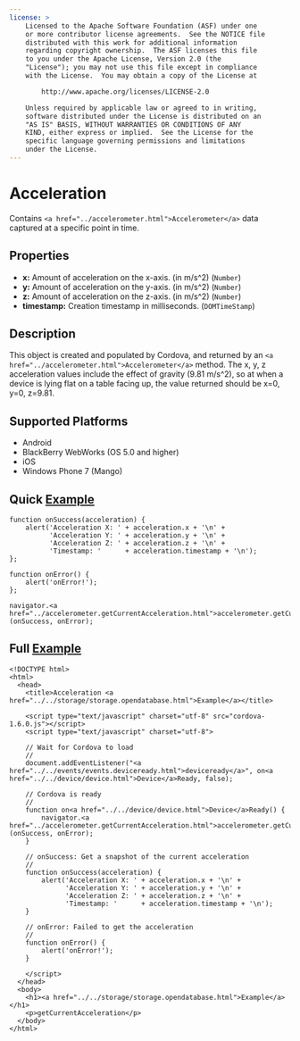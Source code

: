 ```yaml
---
license: >
    Licensed to the Apache Software Foundation (ASF) under one
    or more contributor license agreements.  See the NOTICE file
    distributed with this work for additional information
    regarding copyright ownership.  The ASF licenses this file
    to you under the Apache License, Version 2.0 (the
    "License"); you may not use this file except in compliance
    with the License.  You may obtain a copy of the License at

        http://www.apache.org/licenses/LICENSE-2.0

    Unless required by applicable law or agreed to in writing,
    software distributed under the License is distributed on an
    "AS IS" BASIS, WITHOUT WARRANTIES OR CONDITIONS OF ANY
    KIND, either express or implied.  See the License for the
    specific language governing permissions and limitations
    under the License.
---
```


Acceleration
============

Contains `<a href="../accelerometer.html">Accelerometer</a>` data captured at a specific point in time.

Properties
----------

- __x:__  Amount of acceleration on the x-axis. (in m/s^2) (`Number`)
- __y:__  Amount of acceleration on the y-axis. (in m/s^2) (`Number`)
- __z:__  Amount of acceleration on the z-axis. (in m/s^2) (`Number`)
- __timestamp:__ Creation timestamp in milliseconds. (`DOMTimeStamp`)

Description
-----------

This object is created and populated by Cordova, and returned by an `<a href="../accelerometer.html">Accelerometer</a>` method. The x, y, z acceleration values include the effect of gravity (9.81 m/s^2), so at when a device is lying flat on a table facing up, the value returned should be x=0, y=0, z=9.81.

Supported Platforms
-------------------

- Android
- BlackBerry WebWorks (OS 5.0 and higher)
- iOS
- Windows Phone 7 (Mango)

Quick <a href="../../storage/storage.opendatabase.html">Example</a>
-------------

    function onSuccess(acceleration) {
        alert('Acceleration X: ' + acceleration.x + '\n' +
              'Acceleration Y: ' + acceleration.y + '\n' +
              'Acceleration Z: ' + acceleration.z + '\n' +
              'Timestamp: '      + acceleration.timestamp + '\n');
    };

    function onError() {
        alert('onError!');
    };

    navigator.<a href="../accelerometer.getCurrentAcceleration.html">accelerometer.getCurrentAcceleration</a>(onSuccess, onError);

Full <a href="../../storage/storage.opendatabase.html">Example</a>
------------

    <!DOCTYPE html>
    <html>
      <head>
        <title>Acceleration <a href="../../storage/storage.opendatabase.html">Example</a></title>

        <script type="text/javascript" charset="utf-8" src="cordova-1.6.0.js"></script>
        <script type="text/javascript" charset="utf-8">

        // Wait for Cordova to load
        //
        document.addEventListener("<a href="../../events/events.deviceready.html">deviceready</a>", on<a href="../../device/device.html">Device</a>Ready, false);

        // Cordova is ready
        //
        function on<a href="../../device/device.html">Device</a>Ready() {
            navigator.<a href="../accelerometer.getCurrentAcceleration.html">accelerometer.getCurrentAcceleration</a>(onSuccess, onError);
        }

        // onSuccess: Get a snapshot of the current acceleration
        //
        function onSuccess(acceleration) {
            alert('Acceleration X: ' + acceleration.x + '\n' +
                  'Acceleration Y: ' + acceleration.y + '\n' +
                  'Acceleration Z: ' + acceleration.z + '\n' +
                  'Timestamp: '      + acceleration.timestamp + '\n');
        }

        // onError: Failed to get the acceleration
        //
        function onError() {
            alert('onError!');
        }

        </script>
      </head>
      <body>
        <h1><a href="../../storage/storage.opendatabase.html">Example</a></h1>
        <p>getCurrentAcceleration</p>
      </body>
    </html>